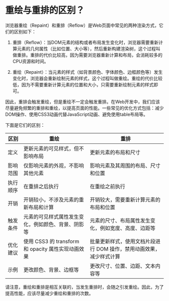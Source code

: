 # 重绘与重排的区别？

浏览器重绘（Repaint）和重排（Reflow）是Web页面中常见的两种渲染方式，它们的区别如下：

1.  重排（Reflow）：当DOM元素的结构或者布局发生变化时，浏览器需要重新计算元素的几何属性（比如位置、大小等），然后重新构建渲染树，这个过程叫做重排。重排的代价比较高，因为需要浏览器重新计算和布局，会消耗较多的CPU资源和时间。

2.  重绘（Repaint）：当元素的样式（如背景颜色、字体颜色、边框颜色等）发生变化时，浏览器会重新绘制元素的样式，这个过程叫做重绘。重绘的代价比较低，因为不需要重新计算元素的位置和大小，只需要重新绘制元素的样式即可。

因此，重排会触发重绘，但是重绘不一定会触发重排。在Web开发中，我们应该尽量避免频繁的重排和重绘，以提高页面的性能。一些常见的优化方式包括：减少DOM操作、使用CSS3动画代替JavaScript动画、避免使用table布局等。


下面是它们的区别：

|     区别      |                           重绘                           |                           重排                           |
|--------------|--------------------------------------------------------|--------------------------------------------------------|
| 定义         | 更新元素的可见样式，但不影响布局                          | 更新元素的布局和尺寸                                     |
| 影响范围      | 仅影响元素的外观，不影响其他元素                         | 影响元素及其周围的布局、尺寸和位置                           |
| 执行顺序      | 在重排之后执行                                          | 在重绘之前执行                                          |
| 开销         | 开销较小，不涉及元素的重新布局和计算                        | 开销较大，需要重新计算元素的布局和位置                         |
| 触发条件      | 元素的可见样式属性发生变化，例如颜色、背景、阴影等                 | 元素的尺寸、布局属性发生变化，例如宽度、高度、边距等               |
| 优化建议      | 使用 CSS3 的 transform 和 opacity 属性实现动画效果             | 批量更新样式，使用文档片段进行 DOM 操作，禁用动画效果，减少样式计算 |
| 示例         | 更改颜色、背景、边框等                             | 更改尺寸、位置、边距、文本内容等                               |

请注意，重绘和重排是相互关联的，当发生重排时，会随之引发重绘。因此，为了提高性能，应该尽量减少重绘和重排的次数。